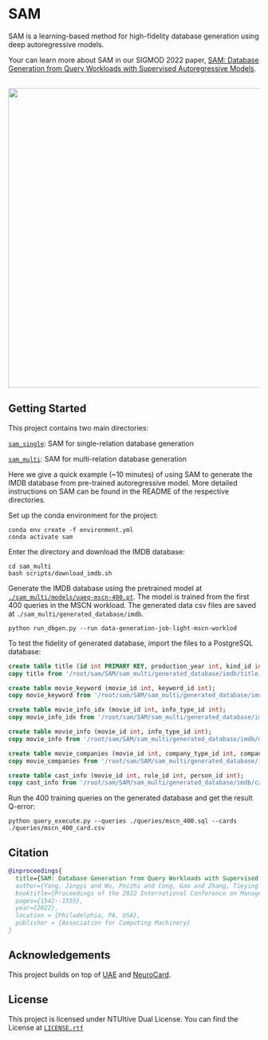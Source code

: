 # SAM
SAM is a learning-based method for high-fidelity database generation using deep autoregressive models.

Your can learn more about SAM in our SIGMOD 2022 paper, [SAM: Database Generation from Query Workloads with Supervised Autoregressive Models](https://dl.acm.org/doi/abs/10.1145/3514221.3526168).

<p align="center">
    <br>
    <img src="./assets/overview.png" width="600"/>
<p>

## Getting Started
This project contains two main directories:

[`sam_single`](sam_single): SAM for single-relation database generation

[`sam_multi`](sam_multi): SAM for multi-relation database generation

Here we give a quick example (~10 minutes) of using SAM to generate the IMDB database from pre-trained autoregressive model. More detailed instructions on SAM can be found in the README of the respective directories.

Set up the conda environment for the project:
```
conda env create -f environment.yml
conda activate sam
```

Enter the directory and download the IMDB database:
```
cd sam_multi
bash scripts/download_imdb.sh
```

Generate the IMDB database using the pretrained model at [`./sam_multi/models/uaeq-mscn-400.pt`](./sam_multi/models/uaeq-mscn-400.pt). The model is trained from the first 400 queries in the MSCN workload. The generated data csv files are saved at `./sam_multi/generated_database/imdb`.
```
python run_dbgen.py --run data-generation-job-light-mscn-worklod
```

To test the fidelity of generated database, import the files to a PostgreSQL database:
```sql
create table title (id int PRIMARY KEY, production_year int, kind_id int);
copy title from '/root/sam/SAM/sam_multi/generated_database/imdb/title_100.csv' delimiter ',' header csv;

create table movie_keyword (movie_id int, keyword_id int);
copy movie_keyword from '/root/sam/SAM/sam_multi/generated_database/imdb/movie_keyword_100.csv' delimiter ',' header csv;

create table movie_info_idx (movie_id int, info_type_id int);
copy movie_info_idx from '/root/sam/SAM/sam_multi/generated_database/imdb/movie_info_idx_100.csv' delimiter ',' header csv;

create table movie_info (movie_id int, info_type_id int);
copy movie_info from '/root/sam/SAM/sam_multi/generated_database/imdb/movie_info_100.csv' delimiter ',' header csv;

create table movie_companies (movie_id int, company_type_id int, company_id int);
copy movie_companies from '/root/sam/SAM/sam_multi/generated_database/imdb/movie_companies_100.csv' delimiter ',' header csv;

create table cast_info (movie_id int, role_id int, person_id int);
copy cast_info from '/root/sam/SAM/sam_multi/generated_database/imdb/cast_info_100.csv' delimiter ',' header csv;
```

Run the 400 training queries on the generated database and get the result Q-error:
```
python query_execute.py --queries ./queries/mscn_400.sql --cards ./queries/mscn_400_card.csv
```

## Citation
```bibtex
@inproceedings{
  title={SAM: Database Generation from Query Workloads with Supervised Autoregressive Models},
  author={Yang, Jingyi and Wu, Peizhi and Cong, Gao and Zhang, Tieying and He, Xiao},
  booktitle={Proceedings of the 2022 International Conference on Management of Data},
  pages={1542--1555},
  year={2022},
  location = {Philadelphia, PA, USA},
  publisher = {Association for Computing Machinery}
}
```

## Acknowledgements
This project builds on top of [UAE](https://github.com/pagegitss/UAE) and [NeuroCard](https://github.com/neurocard/neurocard).

## License 
This project is licensed under NTUItive Dual License. You can find the License at [`LICENSE.rtf`](LICENSE.rtf)
